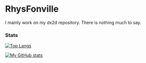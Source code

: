 # RhysFonville

I mainly work on my dx2d repository. There is nothing much to say.

<h3>Stats</h3>

[![Top Langs](https://github-readme-stats.vercel.app/api/top-langs/?username=RhysFonville&langs_count=8&theme=jolly)](https://github.com/anuraghazra/github-readme-stats)

[![My GitHub stats](https://github-readme-stats.vercel.app/api?username=RhysFonville&theme=jolly&show_icons=true)](https://github.com/anuraghazra/github-readme-stats)
